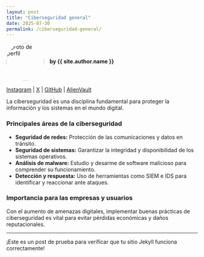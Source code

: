 ```yaml
---
layout: post
title: "Ciberseguridad general"
date: 2025-07-30
permalink: /ciberseguridad-general/
---
```


<p>
  <img src="{{ site.author.avatar }}" alt="Foto de perfil" style="border-radius:50%; width:100px; vertical-align: middle;">
  <strong style="margin-left:10px;">by {{ site.author.name }}</strong>
</p>

<p>
  <a href="{{ site.author.instagram }}">Instagram</a> |
  <a href="{{ site.author.twitter }}">X</a> |
  <a href="{{ site.author.github }}">GitHub</a> |
  <a href="{{ site.author.alienvault }}">AlienVault</a>
</p>

La ciberseguridad es una disciplina fundamental para proteger la información y los sistemas en el mundo digital.

### Principales áreas de la ciberseguridad

- **Seguridad de redes:** Protección de las comunicaciones y datos en tránsito.
- **Seguridad de sistemas:** Garantizar la integridad y disponibilidad de los sistemas operativos.
- **Análisis de malware:** Estudio y desarme de software malicioso para comprender su funcionamiento.
- **Detección y respuesta:** Uso de herramientas como SIEM e IDS para identificar y reaccionar ante ataques.

### Importancia para las empresas y usuarios

Con el aumento de amenazas digitales, implementar buenas prácticas de ciberseguridad es vital para evitar pérdidas económicas y daños reputacionales.

---

¡Este es un post de prueba para verificar que tu sitio Jekyll funciona correctamente!
